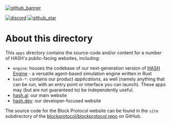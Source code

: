 [github_banner]: https://hash.dev/?utm_medium=organic&utm_source=github_readme_hash-repo_apps
[github_star]: https://github.com/hashintel/hash/tree/main/apps#
[discord]: https://hash.ai/discord?utm_medium=organic&utm_source=github_readme_hash-repo_apps

[![github_banner](https://hash.ai/cdn-cgi/imagedelivery/EipKtqu98OotgfhvKf6Eew/01e2b813-d046-4b70-cc4e-eb2f1ead6900/github)][github_banner]

[![discord](https://img.shields.io/discord/840573247803097118)][discord] [![github_star](https://img.shields.io/github/stars/hashintel/hash?label=Star%20on%20GitHub&style=social)][github_star]

# About this directory

This `apps` directory contains the source-code and/or content for a number of HASH's public-facing websites, including:

- `engine`: houses the codebase of our next-generation version of [HASH Engine](https://hash.ai/platform/engine) - a versatile agent-based simulation engine written in Rust
- `hash-*`: contains our product _applications_, as well (namely anything that can be _run_, with an entry point or interface you can launch). These apps may (but are not guaranteed to) be independently useful.
- [hash.ai](https://hash.ai/): our main website
- [hash.dev](https://hash.dev/): our developer-focused website

The source code for the Block Protocol website can be found in the `site` subdirectory of the [blockprotocol/blockprotocol repo](https://github.com/blockprotocol/blockprotocol/tree/main/site) on GitHub.

